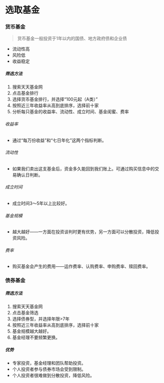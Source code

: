 # 选取基金

### 货币基金
> 货币基金一般投资于1年以内的国债、地方政府债和企业债

- 流动性高
- 风险低
- 收益稳定

##### 筛选方法
1. 搜索天天基金网
2. 点击基金排行
3. 选择货币基金排行，并选择“100元起（A类）”
4. 按照近三年收益率从高到底排序，选择前十家
5. 分析每只基金的收益率、流动性、成立时间、基金闺蜜、费率

###### 收益率
- 通过“每万份收益”和“七日年化”这两个指标判断。
###### 流动性
- 如果我们卖出这支基金后，资金多久能回到我们账上。可通过购买信息中的交易确认日判断。
###### 成立时间
- 成立时间3～5年以上比较好。
###### 基金规模
- 越大越好——一方面在投资谈判时更有优势，另一方面可以分散投资，降低投资风险。
###### 费率
- 购买基金会产生的费用——运作费率、认购费率、申购费率、赎回费率。

### 债券基金


##### 筛选方法
1. 搜索天天基金网
2. 点击基金筛选
3. 选择债券型，并选择年限>7年
4. 按照近三年收益率从高到底排序，选择前十家
5. 基金规模越大越好。
6. 基金经理不要频繁更换。

##### 优势
- 专家投资，基金经理和团队帮助投资。
- 个人投资者参与债券市场会受到限制。
- 个人投资者很难做到分散投资，降低风险。























